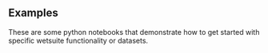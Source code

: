 ## Examples

These are some python notebooks that demonstrate how to get started with specific wetsuite functionality or datasets.

